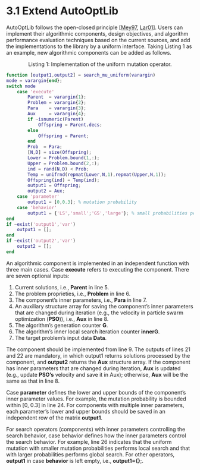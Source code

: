 # 3.1 Extend AutoOptLib

AutoOptLib follows the open-closed principle [[Mey97](../References/ref.html#Mey97), [Lar01](../References/ref.html#Lar01)]. Users can implement their 
algorithmic components, design objectives, and algorithm performance evaluation techniques based on the current
sources, and add the implementations to the library by a uniform interface. Taking Listing 1 as an
example, new algorithmic components can be added as follows.

<a name="listing1"></a>
<div style="text-align: center;">Listing 1: Implementation of the uniform mutation operator.</div>

```matlab
function [output1,output2] = search_mu_uniform(varargin)
mode = varargin{end};
switch mode
    case 'execute'
        Parent  = varargin{1};
        Problem = varargin{2};
        Para    = varargin{3};
        Aux     = varargin{4};
        if ~isnumeric(Parent)
            Offspring = Parent.decs;
        else
            Offspring = Parent;
        end
        Prob  = Para;
        [N,D] = size(Offspring);      
        Lower = Problem.bound(1,:);
        Upper = Problem.bound(2,:);
        ind = rand(N,D) < Prob;
        Temp = unifrnd(repmat(Lower,N,1),repmat(Upper,N,1));
        Offspring(ind) = Temp(ind);
        output1 = Offspring;
        output2 = Aux;   
    case 'parameter'
        output1 = [0,0.3]; % mutation probability 
    case 'behavior'
        output1 = {'LS','small';'GS','large'}; % small probabilities perform local search
end
if ~exist('output1','var')
    output1 = [];
end
if ~exist('output2','var')
    output2 = [];
end

```


An algorithmic component is implemented in an independent function with three main cases.
Case **execute** refers to executing the component. There are seven optional inputs:
1. Current solutions, i.e., **Parent** in line 5.
2. The problem proprieties, i.e., **Problem** in line 6.
3. The component’s inner parameters, i.e., **Para** in line 7.
4. An auxiliary structure array for saving the component’s inner parameters that are changed during
iteration (e.g., the velocity in particle swarm optimization (**PSO**)), i.e., **Aux** in line 8.
5. The algorithm’s generation counter **G**.
6. The algorithm’s inner local search iteration counter **innerG**.
7. The target problem’s input data **Data**.

The component should be implemented from line 9. The outputs of lines 21 and 22 are mandatory, in
which output1 returns solutions processed by the component, and **output2** returns the **Aux** structure
array. If the component has inner parameters that are changed during iteration, **Aux** is updated (e.g.,
update **PSO’s** velocity and save it in Aux); otherwise, **Aux** will be the same as that in line 8.

Case **parameter** defines the lower and upper bounds of the component’s inner parameter values. For
example, the mutation probability is bounded within [0, 0.3] in line 24. For components with multiple
inner parameters, each parameter’s lower and upper bounds should be saved in an independent row of
the matrix **output1**.

For search operators (components) with inner parameters controlling the search behavior, case
behavior defines how the inner parameters control the search behavior. For example, line 26 indicates that the uniform mutation with smaller mutation probabilities performs local search and that with
larger probabilities performs global search. For other operators, **output1** in case **behavior** is left empty, i.e., **output1={}**;.



